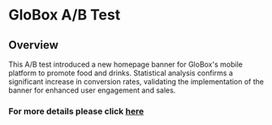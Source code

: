 # GloBox A/B Test

## Overview

This A/B test introduced a new homepage banner for GloBox's mobile platform to promote food and drinks. Statistical analysis confirms a significant increase in conversion rates, validating the implementation of the banner for enhanced user engagement and sales.

### **For more details please click [here](https://github.com/DanieleDepiro/GloBox_ABtest/blob/main/GloBox%20AB%20test%20Report.pdf)**
